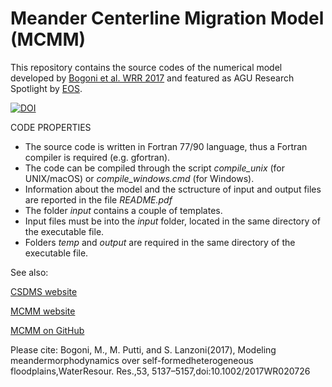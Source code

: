 # Meander Centerline Migration Model (MCMM)
This repository contains the source codes of the numerical model developed by [Bogoni et al. WRR 2017](http://onlinelibrary.wiley.com/doi/10.1002/2017WR020726/abstract) and featured as AGU Research Spotlight by [EOS](https://doi.org/10.1029/2017EO078667).

[![DOI](https://zenodo.org/badge/95902287.svg)](https://zenodo.org/badge/latestdoi/95902287)

CODE PROPERTIES
* The source code is written in Fortran 77/90 language, thus a Fortran compiler is required (e.g. gfortran).
* The code can be compiled through the script _compile_unix_ (for UNIX/macOS) or _compile_windows.cmd_ (for Windows).
* Information about the model and the sctructure of input and output files are reported in the file _README.pdf_
* The folder _input_ contains a couple of templates.
* Input files must be into the _input_ folder, located in the same directory of the executable file.
* Folders _temp_ and _output_ are required in the same directory of the executable file.

See also:

[CSDMS website](http://csdms.colorado.edu/wiki/Model:Meander_Centerline_Migration_Model)

[MCMM website](https://fluidmechanicsunipd.github.io/Meander-Centerline-Migration-Model)

[MCMM on GitHub](https://github.com/FluidMechanicsUNIPD/Meander-Centerline-Migration-Model)

Please cite:
Bogoni, M., M. Putti, and S. Lanzoni(2017), Modeling meandermorphodynamics over self-formedheterogeneous floodplains,WaterResour. Res.,53, 5137–5157,doi:10.1002/2017WR020726
